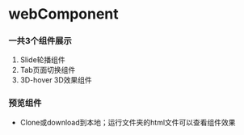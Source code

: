 # webComponent

### 一共3个组件展示

1. Slide轮播组件
2. Tab页面切换组件
3. 3D-hover 3D效果组件

### 预览组件

- Clone或download到本地；运行文件夹的html文件可以查看组件效果